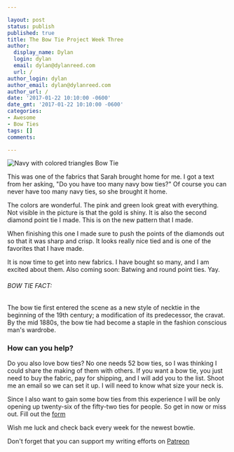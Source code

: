 ```yaml
---

layout: post
status: publish
published: true
title: The Bow Tie Project Week Three
author:
  display_name: Dylan
  login: dylan
  email: dylan@dylanreed.com
  url: /
author_login: dylan
author_email: dylan@dylanreed.com
author_url: /
date: '2017-01-22 10:10:00 -0600'
date_gmt: '2017-01-22 10:10:00 -0600'
categories:
- Awesome
- Bow Ties
tags: []
comments:

---
```


![Navy with colored triangles Bow Tie](https://raw.githubusercontent.com/dylanreed/dylanreed.com/gh-pages/Images/Bowtie-week-3.jpg)

This was one of the fabrics that Sarah brought home for me. I got a text from her asking, "Do you have too many navy bow ties?" Of course you can never have too many navy ties, so she brought it home. 

The colors are wonderful. The pink and green look great with everything. Not visible in the picture is that the gold is shiny. It is also the second diamond point tie I made. This is on the new pattern that I made. 

When finishing this one I made sure to push the points of the diamonds out so that it was sharp and crisp. It looks really nice tied and is one of the favorites that I have made. 

It is now time to get into new fabrics. I have bought so many, and I am excited about them. Also coming soon: Batwing and round point ties. Yay. 

<h6>BOW TIE FACT:</h6>

The bow tie first entered the scene as a new style of necktie in the beginning of the 19th century; a modification of its predecessor, the cravat. By the mid 1880s, the bow tie had become a staple in the fashion conscious man's wardrobe.

<h3>How can you help?</h3>

Do you also love bow ties? No one needs 52 bow ties, so I was thinking I could share the making of them with others. If you want a bow tie, you just need to buy the fabric, pay for shipping,  and I will add you to the list. Shoot me an email so we can set it up. I will need to know what size your neck is. 

Since I also want to gain some bow ties from this experience I will be only opening up twenty-six of the fifty-two ties for people. So get in now or miss out. Fill out the [form](http://dylan.la/2j1ogU3)

Wish me luck and check back every week for the newest bowtie.

Don't forget that you can support my writing efforts on [Patreon](https://www.patreon.com/dylanreed)




